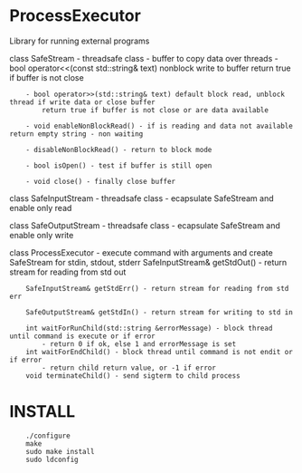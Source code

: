 ProcessExecutor
===============

Library for running external programs

class SafeStream - threadsafe class
	- buffer to copy data over threads
		- bool operator<<(const std::string& text) nonblock write to buffer
			return true if buffer is not close
			
		- bool operator>>(std::string& text) default block read, unblock thread if write data or close buffer
			return true if buffer is not close or are data available
			
		- void enableNonBlockRead() - if is reading and data not available return empty string - non waiting
		
		- disableNonBlockRead() - return to block mode
		
		- bool isOpen() - test if buffer is still open
		
		- void close() - finally close buffer
	
class SafeInputStream - threadsafe class
	- ecapsulate SafeStream and enable only read

class SafeOutputStream - threadsafe class
	- ecapsulate SafeStream and enable only write
	
class ProcessExecutor
	- execute command with arguments and create SafeStream for stdin, stdout, stderr
		SafeInputStream& getStdOut() - return stream for reading from std out
		
		SafeInputStream& getStdErr() - return stream for reading from std err
		
		SafeOutputStream& getStdIn() - return stream for writing to std in
		
		int waitForRunChild(std::string &errorMessage) - block thread until command is execute or if error
			- return 0 if ok, else 1 and errorMessage is set
		int waitForEndChild() - block thread until command is not endit or if error
			- return child return value, or -1 if error
		void terminateChild() - send sigterm to child process
		
INSTALL
=======

		./configure
		make
		sudo make install
		sudo ldconfig
